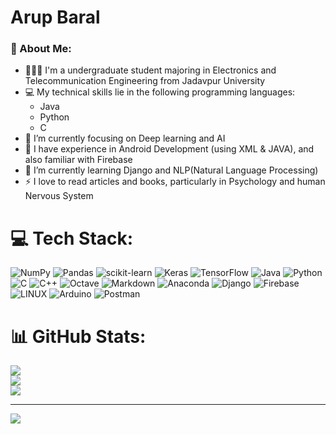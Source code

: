 # Arup Baral
### 💫 About Me:
* 👨🏽‍💻 I'm a undergraduate student majoring in Electronics and Telecommunication Engineering from Jadavpur University
* 💻 My technical skills lie in the following programming languages:
    * Java
    * Python
    * C
* 🔭 I’m currently focusing on Deep learning and AI
* 🚀 I have experience in Android Development (using XML & JAVA), and also familiar with Firebase
* 🌱 I’m currently learning Django and NLP(Natural Language Processing)
* ⚡ I love to read articles and books, particularly in Psychology and human Nervous System<br>


# 💻 Tech Stack:
![NumPy](https://img.shields.io/badge/numpy-%23013243.svg?style=for-the-badge&logo=numpy&logoColor=white) ![Pandas](https://img.shields.io/badge/pandas-%23150458.svg?style=for-the-badge&logo=pandas&logoColor=white) ![scikit-learn](https://img.shields.io/badge/scikit--learn-%23F7931E.svg?style=for-the-badge&logo=scikit-learn&logoColor=white) ![Keras](https://img.shields.io/badge/Keras-%23D00000.svg?style=for-the-badge&logo=Keras&logoColor=white) ![TensorFlow](https://img.shields.io/badge/TensorFlow-%23FF6F00.svg?style=for-the-badge&logo=TensorFlow&logoColor=white) ![Java](https://img.shields.io/badge/java-%23ED8B00.svg?style=for-the-badge&logo=java&logoColor=white) ![Python](https://img.shields.io/badge/python-3670A0?style=for-the-badge&logo=python&logoColor=ffdd54) ![C](https://img.shields.io/badge/c-%2300599C.svg?style=for-the-badge&logo=c&logoColor=white) ![C++](https://img.shields.io/badge/c++-%2300599C.svg?style=for-the-badge&logo=c%2B%2B&logoColor=white) ![Octave](https://img.shields.io/badge/OCTAVE-darkblue?style=for-the-badge&logo=octave&logoColor=fcd683) ![Markdown](https://img.shields.io/badge/markdown-%23000000.svg?style=for-the-badge&logo=markdown&logoColor=white) ![Anaconda](https://img.shields.io/badge/Anaconda-%2344A833.svg?style=for-the-badge&logo=anaconda&logoColor=white) ![Django](https://img.shields.io/badge/django-%23092E20.svg?style=for-the-badge&logo=django&logoColor=white) ![Firebase](https://img.shields.io/badge/firebase-%23039BE5.svg?style=for-the-badge&logo=firebase) ![LINUX](https://img.shields.io/badge/Linux-FCC624?style=for-the-badge&logo=linux&logoColor=black) ![Arduino](https://img.shields.io/badge/-Arduino-00979D?style=for-the-badge&logo=Arduino&logoColor=white) ![Postman](https://img.shields.io/badge/Postman-FF6C37?style=for-the-badge&logo=postman&logoColor=white)
# 📊 GitHub Stats:
![](https://github-readme-stats.vercel.app/api?username=arup-baral&theme=default&hide_border=false&include_all_commits=true&count_private=false)<br/>
![](https://github-readme-streak-stats.herokuapp.com/?user=arup-baral&theme=default&hide_border=false)<br/>
![](https://github-readme-stats.vercel.app/api/top-langs/?username=arup-baral&theme=default&hide_border=false&include_all_commits=true&count_private=false&layout=compact)

---
[![](https://visitcount.itsvg.in/api?id=arup-baral&icon=0&color=0)](https://visitcount.itsvg.in)

<!-- Proudly created with GPRM ( https://gprm.itsvg.in ) -->
